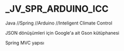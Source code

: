# _JV_SPR_ARDUINO_ICC
Java //Spring //Arduino //Inteligent Climate Control


JSON dönüşümleri için  Google'a ait  Gson kütüphanesi

Spring MVC yapısı




